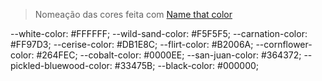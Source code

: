 > Nomeação das cores feita com [Name that color](https://chir.ag/projects/name-that-color/#DB1E8C)

--white-color: #FFFFFF;
--wild-sand-color: #F5F5F5;
--carnation-color: #FF97D3;
--cerise-color: #DB1E8C;
--flirt-color: #B2006A;
--cornflower-color: #264FEC;
--cobalt-color: #0000EE;
--san-juan-color: #364372;
--pickled-bluewood-color: #33475B;
--black-color: #000000;